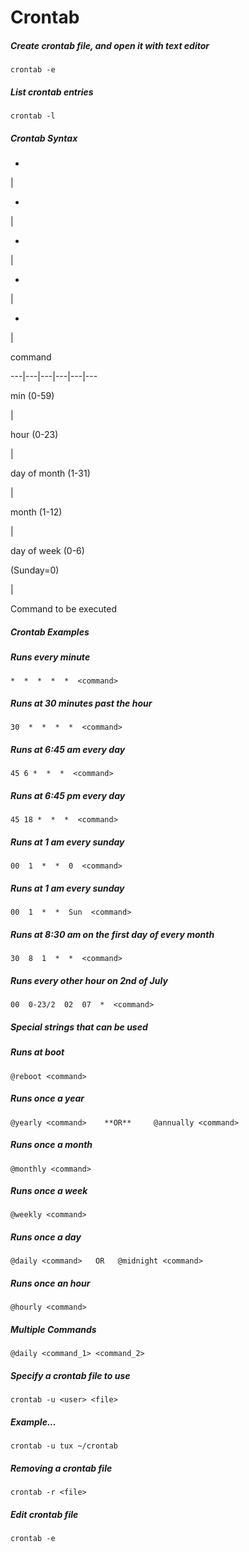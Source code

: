 # Crontab
##### Create crontab file, and open it with text editor
    crontab -e
##### List crontab entries
    crontab -l
##### Crontab Syntax

*

|

*

|

*

|

*

|

*

|

command  

---|---|---|---|---|---  

min (0-59)

|

hour (0-23)

|

day of month (1-31)

|

month (1-12)

|

day of week (0-6)

(Sunday=0)

|

Command to be executed  




##### Crontab Examples

##### Runs every minute
    *  *  *  *  *  <command>

##### Runs at 30 minutes past the hour
    30  *  *  *  *  <command>

##### Runs at 6:45 am every day
    45 6 *  *  *  <command>

##### Runs at 6:45 pm every day
    45 18 *  *  *  <command>

##### Runs at 1 am every sunday
    00  1  *  *  0  <command>

##### Runs at 1 am every sunday
    00  1  *  *  Sun  <command>

##### Runs at 8:30 am on the first day of every month
    30  8  1  *  *  <command>

##### Runs every other hour on 2nd of July
    00  0-23/2  02  07  *  <command>

##### Special strings that can be used

##### Runs at boot
    @reboot <command>

##### Runs once a year
    @yearly <command>    **OR**     @annually <command>

##### Runs once a month
    @monthly <command>

##### Runs once a week
    @weekly <command>

##### Runs once a day
    @daily <command>   OR   @midnight <command>

##### Runs once an hour
    @hourly <command>

##### Multiple Commands
    @daily <command_1> <command_2>

##### Specify a crontab file to use
    crontab -u <user> <file>

##### Example...
    crontab -u tux ~/crontab

##### Removing a crontab file 
    crontab -r <file>

##### Edit crontab file 
    crontab -e
